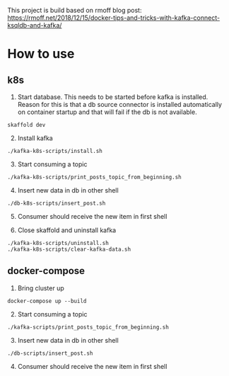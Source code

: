 This project is build based on rmoff blog post: https://rmoff.net/2018/12/15/docker-tips-and-tricks-with-kafka-connect-ksqldb-and-kafka/

# How to use

## k8s

1. Start database. This needs to be started before kafka is installed. Reason for this is
that a db source connector is installed automatically on container startup
and that will fail if the db is not available.
```shell
skaffold dev
```

2. Install kafka
```shell
./kafka-k8s-scripts/install.sh
```

3. Start consuming a topic
```shell
./kafka-k8s-scripts/print_posts_topic_from_beginning.sh
```

4. Insert new data in db in other shell
```shell
./db-k8s-scripts/insert_post.sh
```

5. Consumer should receive the new item in first shell

6. Close skaffold and uninstall kafka
```shell
./kafka-k8s-scripts/uninstall.sh
./kafka-k8s-scripts/clear-kafka-data.sh
```

## docker-compose

1. Bring cluster up
```shell
docker-compose up --build
```

2. Start consuming a topic
```shell
./kafka-scripts/print_posts_topic_from_beginning.sh
```

3. Insert new data in db in other shell
```shell
./db-scripts/insert_post.sh
```

4. Consumer should receive the new item in first shell